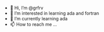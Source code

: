 - 👋 Hi, I’m @grfrv
- 👀 I’m interested in learning ada and fortran
- 🌱 I’m currently learning ada
- 📫 How to reach me ...

<!---
grfrv/grfrv is a ✨ special ✨ repository because its `README.md` (this file) appears on your GitHub profile.
You can click the Preview link to take a look at your changes.
--->
